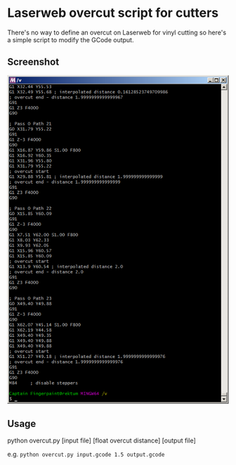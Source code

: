 # Laserweb overcut script for cutters

There's no way to define an overcut on Laserweb for vinyl cutting so here's a simple script to modify the GCode output.

## Screenshot
![Screenshot of overcut generator](https://github.com/xia0/laserweb_plotter_overcut/raw/master/screenshot.PNG)

## Usage
python overcut.py [input file] [float overcut distance] [output file]

e.g. `python overcut.py input.gcode 1.5 output.gcode`
